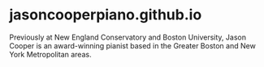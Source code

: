 # jasoncooperpiano.github.io
Previously at New England Conservatory and Boston University, Jason Cooper is an award-winning pianist based in the Greater Boston and New York Metropolitan areas.
